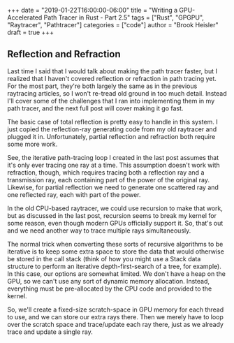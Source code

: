 +++
date = "2019-01-22T16:00:00-06:00"
title = "Writing a GPU-Accelerated Path Tracer in Rust - Part 2.5"
tags = ["Rust", "GPGPU", "Raytracer", "Pathtracer"]
categories = ["code"]
author = "Brook Heisler"
draft = true
+++

## Reflection and Refraction

Last time I said that I would talk about making the path tracer faster, but I realized that I haven't covered reflection or refraction in path tracing yet. For the most part, they're both largely the same as in the previous raytracing articles, so I won't re-tread old ground in too much detail. Instead I'll cover some of the challenges that I ran into implementing them in my path tracer, and the next full post will cover making it go fast.

The basic case of total reflection is pretty easy to handle in this system. I just copied the reflection-ray generating code from my old raytracer and plugged it in. Unfortunately, partial reflection and refraction both require some more work.

See, the iterative path-tracing loop I created in the last post assumes that it's only ever tracing one ray at a time. This assumption doesn't work with refraction, though, which requires tracing both a reflection ray and a transmission ray, each containing part of the power of the original ray. Likewise, for partial reflection we need to generate one scattered ray and one reflected ray, each with part of the power.

In the old CPU-based raytracer, we could use recursion to make that work, but as discussed in the last post, recursion seems to break my kernel for some reason, even though modern GPUs officially support it. So, that's out and we need another way to trace multiple rays simultaneously.

The normal trick when converting these sorts of recursive algorithms to be iterative is to keep some extra space to store the data that would otherwise be stored in the call stack (think of how you might use a Stack data structure to perform an iterative depth-first-search of a tree, for example). In this case, our options are somewhat limited. We don't have a heap on the GPU, so we can't use any sort of dynamic memory allocation. Instead, everything must be pre-allocated by the CPU code and provided to the kernel.

So, we'll create a fixed-size scratch-space in GPU memory for each thread to use, and we can store our extra rays there. Then we merely have to loop over the scratch space and trace/update each ray there, just as we already trace and update a single ray.